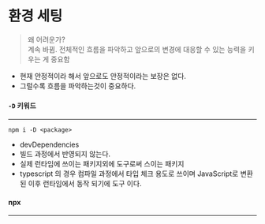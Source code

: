 # 환경 세팅

> 왜 어려운가?\
> 계속 바뀜. 전체적인 흐름을 파악하고 앞으로의 변경에 대응할 수 있는 능력을 키우는 게 중요함

* 현재 안정적이라 해서 앞으로도 안정적이라는 보장은 없다.
* 그럴수록 흐름을 파악하는것이 중요하다.

#### `-D` 키워드

***

```
npm i -D <package>
```

* devDependencies
* 빌드 과정에서 반영되지 않는다.
* 실제 런타임에 쓰이는 패키지외에 도구로써 스이는 패키지
* typescript 의 경우 컴파일 과정에서 타입 체크 용도로 쓰이며 JavaScript로 변환된 이후 런타임에서 동작 되기에 도구 이다.

#### npx

***

